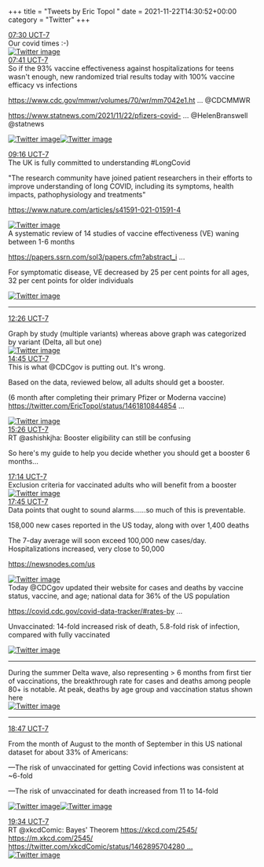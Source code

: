 +++
title = "Tweets by Eric Topol " 
date = 2021-11-22T14:30:52+00:00
category = "Twitter"
+++
<div class="tweet"> 
<div class="profile"> 
<a href="https://twitter.com/erictopol/status/1462790689897336838" target="_blank" rel="noreferer">07:30 UCT-7</a> 
</div> 
<div class="content"> 
Our covid times :-) </div> 
<a href="/twitter/erictopol/images/FEzgVb1UYAYYEBS.jpg"  ><img src="/twitter/erictopol/images/FEzgVb1UYAYYEBS.jpg" alt="Twitter image" ></img></a></div> 
<div class="tweet"> 
<div class="profile"> 
<a href="https://twitter.com/erictopol/status/1462793460138725378" target="_blank" rel="noreferer">07:41 UCT-7</a> 
</div> 
<div class="content"> 
So if the 93% vaccine effectiveness against hospitalizations for teens wasn't enough, new randomized trial results today with 100% vaccine efficacy vs infections

<a href="https://www.cdc.gov/mmwr/volumes/70/wr/mm7042e1.htm?s_cid=mm7042e1_w" target="_blank" rel="noreferer">https://www.cdc.gov/mmwr/volumes/70/wr/mm7042e1.ht ...</a> 
 @CDCMMWR

<a href="https://www.statnews.com/2021/11/22/pfizers-covid-19-vaccine-was-100-effective-in-in-kids-in-longer-term-study/" target="_blank" rel="noreferer">https://www.statnews.com/2021/11/22/pfizers-covid- ...</a> 
 @HelenBranswell @statnews </div> 
<a href="/twitter/erictopol/images/FEziJHzVQAI0dbT.jpg"  ><img src="/twitter/erictopol/images/FEziJHzVQAI0dbT.jpg" alt="Twitter image" ></img></a><a href="/twitter/erictopol/images/FEzifhxUcAUt0Vj.jpg"  ><img src="/twitter/erictopol/images/FEzifhxUcAUt0Vj.jpg" alt="Twitter image" ></img></a></div> 
<div class="tweet"> 
<div class="profile"> 
<a href="https://twitter.com/erictopol/status/1462817334645592064" target="_blank" rel="noreferer">09:16 UCT-7</a> 
</div> 
<div class="content"> 
The UK is fully committed to understanding #LongCovid 

"The research community have joined patient researchers in their efforts to improve understanding of long COVID, including its symptoms, health impacts, pathophysiology and treatments"

<a href="https://www.nature.com/articles/s41591-021-01591-4" target="_blank" rel="noreferer">https://www.nature.com/articles/s41591-021-01591-4</a> 
 </div> 
<a href="/twitter/erictopol/images/FEz4HeMUUAAWDAX.jpg"  ><img src="/twitter/erictopol/images/FEz4HeMUUAAWDAX.jpg" alt="Twitter image" ></img></a></div> 
<div class="thread"> 
<div class="thread-content"> 
A systematic review of 14 studies of vaccine effectiveness (VE) waning between 1-6 months

<a href="https://papers.ssrn.com/sol3/papers.cfm?abstract_id=3961378" target="_blank" rel="noreferer">https://papers.ssrn.com/sol3/papers.cfm?abstract_i ...</a> 


For symptomatic disease, VE decreased by 25 per cent points for all ages, 32 per cent points for older individuals </div> 
<a href="/twitter/erictopol/images/FE0gfi3UUAMvDfG.jpg"  ><img src="/twitter/erictopol/images/FE0gfi3UUAMvDfG.jpg" alt="Twitter image" ></img></a><hr><div class="profile"> 
<a href="https://twitter.com/erictopol/status/1462865002914668544" target="_blank" rel="noreferer">12:26 UCT-7</a> 
</div> 
<div class="content"> 
Graph by study (multiple variants) whereas above graph was categorized by variant (Delta, all but one) </div> 
<a href="/twitter/erictopol/images/FE0jnzPUYAEtoi8.jpg"  ><img src="/twitter/erictopol/images/FE0jnzPUYAEtoi8.jpg" alt="Twitter image" ></img></a></div> 
<div class="tweet"> 
<div class="profile"> 
<a href="https://twitter.com/erictopol/status/1462900035650084865" target="_blank" rel="noreferer">14:45 UCT-7</a> 
</div> 
<div class="content"> 
This is what @CDCgov is putting out. It's wrong. 

Based on the data, reviewed below, all adults should get a booster.



(6 month after completing their primary Pfizer or Moderna vaccine)  <a href="https://twitter.com/EricTopol/status/1461810844854018050" target="_blank" rel="noreferer">https://twitter.com/EricTopol/status/1461810844854 ...</a> 
</div> 
<a href="/twitter/erictopol/images/FE1DatMVcAMmYgs.jpg"  ><img src="/twitter/erictopol/images/FE1DatMVcAMmYgs.jpg" alt="Twitter image" ></img></a></div> 
<div class="tweet"> 
<div class="profile"> 
<a href="https://twitter.com/erictopol/status/1462910304979865604" target="_blank" rel="noreferer">15:26 UCT-7</a> 
</div> 
<div class="content"> 
RT @ashishkjha: Booster eligibility can still be confusing



So here's my guide to help you decide whether you should get a booster 6 months…</div> 
</div> 
<div class="tweet"> 
<div class="profile"> 
<a href="https://twitter.com/erictopol/status/1462937588319211521" target="_blank" rel="noreferer">17:14 UCT-7</a> 
</div> 
<div class="content"> 
Exclusion criteria for vaccinated adults who will benefit from a booster </div> 
<a href="/twitter/erictopol/images/FE1l8o-UUAYgmiZ.jpg"  ><img src="/twitter/erictopol/images/FE1l8o-UUAYgmiZ.jpg" alt="Twitter image" ></img></a></div> 
<div class="tweet"> 
<div class="profile"> 
<a href="https://twitter.com/erictopol/status/1462945437116026880" target="_blank" rel="noreferer">17:45 UCT-7</a> 
</div> 
<div class="content"> 
Data points that ought to sound alarms......so much of this is preventable.

158,000 new cases reported in the US today, along with over 1,400 deaths

The 7-day average will soon exceed 100,000 new cases/day. Hospitalizations increased, very close to 50,000

<a href="https://newsnodes.com/us" target="_blank" rel="noreferer">https://newsnodes.com/us</a> 
 </div> 
<a href="/twitter/erictopol/images/FE1s3CcVgAI11TE.jpg"  ><img src="/twitter/erictopol/images/FE1s3CcVgAI11TE.jpg" alt="Twitter image" ></img></a></div> 
<div class="thread"> 
<div class="thread-content"> 
Today @CDCgov updated their website for cases and deaths by vaccine status, vaccine, and age; national data for 36% of the US population 

<a href="https://covid.cdc.gov/covid-data-tracker/#rates-by-vaccine-status" target="_blank" rel="noreferer">https://covid.cdc.gov/covid-data-tracker/#rates-by ...</a> 


Unvaccinated: 14-fold increased risk of death, 5.8-fold risk of infection, compared with fully vaccinated </div> 
<a href="/twitter/erictopol/images/FE0pGvUVkAASHSk.jpg"  ><img src="/twitter/erictopol/images/FE0pGvUVkAASHSk.jpg" alt="Twitter image" ></img></a><hr><div class="thread-content"> 
During the summer Delta wave, also representing &gt; 6 months from first tier of vaccinations, the breakthrough rate for cases and deaths among people 80+ is notable. At peak, deaths by age group and vaccination status shown here </div> 
<a href="/twitter/erictopol/images/FE0s7KAUUAA6tI-.png"  ><img src="/twitter/erictopol/images/FE0s7KAUUAA6tI-.png" alt="Twitter image" ></img></a><hr><div class="profile"> 
<a href="https://twitter.com/erictopol/status/1462960939179786243" target="_blank" rel="noreferer">18:47 UCT-7</a> 
</div> 
<div class="content"> 
From the month of August to the month of September in this US national dataset for about 33% of Americans:

—The risk of unvaccinated for getting Covid infections was consistent at ~6-fold

—The risk of unvaccinated for death increased from 11 to 14-fold </div> 
<a href="/twitter/erictopol/images/FE16CuOVkAcq-xc.jpg"  ><img src="/twitter/erictopol/images/FE16CuOVkAcq-xc.jpg" alt="Twitter image" ></img></a><a href="/twitter/erictopol/images/FE16OeKVQAEH_sW.jpg"  ><img src="/twitter/erictopol/images/FE16OeKVQAEH_sW.jpg" alt="Twitter image" ></img></a></div> 
<div class="tweet"> 
<div class="profile"> 
<a href="https://twitter.com/erictopol/status/1462972901456375810" target="_blank" rel="noreferer">19:34 UCT-7</a> 
</div> 
<div class="content"> 
RT @xkcdComic: Bayes' Theorem <a href="https://xkcd.com/2545/" target="_blank" rel="noreferer">https://xkcd.com/2545/</a> 
 <a href="https://m.xkcd.com/2545/" target="_blank" rel="noreferer">https://m.xkcd.com/2545/</a> 
 <a href="https://twitter.com/xkcdComic/status/1462895704280481793" target="_blank" rel="noreferer">https://twitter.com/xkcdComic/status/1462895704280 ...</a> 
</div> 
<a href="/twitter/erictopol/images/FE0_5CaVkAEYu6b.png"  ><img src="/twitter/erictopol/images/FE0_5CaVkAEYu6b.png" alt="Twitter image" ></img></a></div> 


